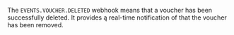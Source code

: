 The `EVENTS.VOUCHER.DELETED` webhook means that a voucher has been successfully deleted. It provides ą real-time notification of that the voucher has been removed.